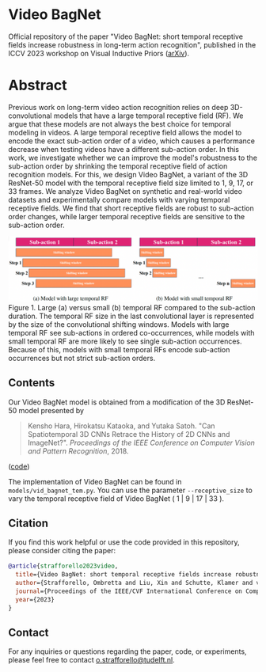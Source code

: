 # Video BagNet
Official repository of the paper "Video BagNet: short temporal receptive fields increase robustness in long-term action recognition", published in the ICCV 2023 workshop on Visual Inductive Priors ([arXiv](https://arxiv.org/pdf/2308.11249.pdf)).

# Abstract

Previous work on long-term video action recognition relies on deep 3D-convolutional models that have a large temporal receptive field (RF). We argue that these models are not always the best choice for temporal modeling in videos. A large temporal receptive field allows the model to encode the exact sub-action order of a video, which causes a performance decrease when testing videos have a different sub-action order. In this work, we investigate whether we can improve the model's robustness to the sub-action order by shrinking the temporal receptive field of action recognition models. For this, we design Video BagNet, a variant of the 3D ResNet-50 model with the temporal receptive field size limited to 1, 9, 17, or 33 frames. We analyze Video BagNet on synthetic and real-world video datasets and experimentally compare models with varying temporal receptive fields. We find that short receptive fields are robust to sub-action order changes, while larger temporal receptive fields are sensitive to the sub-action order.

![Caption](Figure1.png)
Figure 1. Large (a) versus small (b) temporal RF compared to the sub-action duration. The temporal RF size in the last convolutional layer is represented by the size of the convolutional shifting windows. Models with large temporal RF see sub-actions in ordered co-occurrences, while models with small temporal RF are more likely to see single sub-action occurrences. Because of this, models with small temporal RFs encode sub-action occurrences but not strict sub-action orders.

## Contents

Our Video BagNet model is obtained from a modification of the 3D ResNet-50 model presented by
> Kensho Hara, Hirokatsu Kataoka, and Yutaka Satoh. "Can Spatiotemporal 3D CNNs Retrace the History of 2D CNNs and ImageNet?". *Proceedings of the IEEE Conference on Computer Vision and Pattern Recognition*, 2018.

([code](https://github.com/kenshohara/3D-ResNets-PyTorch))

The implementation of Video BagNet can be found in `models/vid_bagnet_tem.py`. You can use the parameter `--receptive_size` to vary the temporal receptive field of Video BagNet ( 1 | 9 | 17 | 33 ).

## Citation

If you find this work helpful or use the code provided in this repository, please consider citing the paper:

```bibtex
@article{strafforello2023video,
  title={Video BagNet: short temporal receptive fields increase robustness in long-term action recognition},
  author={Strafforello, Ombretta and Liu, Xin and Schutte, Klamer and van Gemert, Jan},
  journal={Proceedings of the IEEE/CVF International Conference on Computer Vision Workshops},
  year={2023}
}
```

## Contact

For any inquiries or questions regarding the paper, code, or experiments, please feel free to contact o.strafforello@tudelft.nl.
